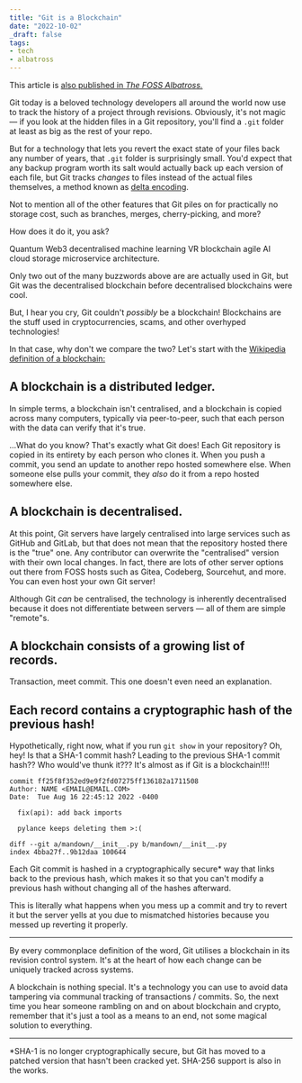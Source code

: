 ```yaml
---
title: "Git is a Blockchain"
date: "2022-10-02"
_draft: false
tags:
- tech
- albatross
---
```


This article is [also published in *The FOSS Albatross.*](https://medium.com/the-foss-albatross/git-is-a-blockchain-1060b53cea1f)

Git today is a beloved technology developers all around the world now use to track the history of a project through revisions. Obviously, it's not magic — if you look at the hidden files in a Git repository, you'll find a `.git` folder at least as big as the rest of your repo.

<!-- more -->

But for a technology that lets you revert the exact state of your files back any number of years, that `.git` folder is surprisingly small. You'd expect that any backup program worth its salt would actually back up each version of each file, but Git tracks *changes* to files instead of the actual files themselves, a method known as [delta encoding](https://en.wikipedia.org/wiki/Delta_encoding).

Not to mention all of the other features that Git piles on for practically no storage cost, such as branches, merges, cherry-picking, and more?

How does it do it, you ask?

Quantum Web3 decentralised machine learning VR blockchain agile AI cloud storage microservice architecture.

Only two out of the many buzzwords above are are actually used in Git, but Git was the decentralised blockchain before decentralised blockchains were cool.

But, I hear you cry, Git couldn't *possibly* be a blockchain! Blockchains are the stuff used in cryptocurrencies, scams, and other overhyped technologies!

In that case, why don't we compare the two? Let's start with the [Wikipedia definition of a blockchain:](https://en.wikipedia.org/wiki/Blockchain)

## A blockchain is a distributed ledger. 

In simple terms, a blockchain isn't centralised, and a blockchain is copied across many computers, typically via peer-to-peer, such that each person with the data can verify that it's true.

…What do you know? That's exactly what Git does! Each Git repository is copied in its entirety by each person who clones it. When you push a commit, you send an update to another repo hosted somewhere else. When someone else pulls your commit, they *also* do it from a repo hosted somewhere else.

## A blockchain is decentralised. 

At this point, Git servers have largely centralised into large services such as GitHub and GitLab, but that does not mean that the repository hosted there is the "true" one. Any contributor can overwrite the "centralised" version with their own local changes. In fact, there are lots of other server options out there from FOSS hosts such as Gitea, Codeberg, Sourcehut, and more. You can even host your own Git server!

Although Git *can* be centralised, the technology is inherently decentralised because it does not differentiate between servers — all of them are simple "remote"s.

## A blockchain consists of a growing list of records. 

Transaction, meet commit. This one doesn't even need an explanation.

## Each record contains a cryptographic hash of the previous hash! 

Hypothetically, right now, what if you run `git show` in your repository? Oh, hey! Is that a SHA-1 commit hash? Leading to the previous SHA-1 commit hash?? Who would've thunk it??? It's almost as if Git is a blockchain!!!!

```
commit ff25f8f352ed9e9f2fd07275ff136182a1711508
Author: NAME <EMAIL@EMAIL.COM>
Date:  Tue Aug 16 22:45:12 2022 -0400

  fix(api): add back imports

  pylance keeps deleting them >:(

diff --git a/mandown/__init__.py b/mandown/__init__.py
index 4bba27f..9b12daa 100644
```

Each Git commit is hashed in a cryptographically secure* way that links back to the previous hash, which makes it so that you can't modify a previous hash without changing all of the hashes afterward.

This is literally what happens when you mess up a commit and try to revert it  but the server yells at you due to mismatched histories because you messed up reverting it properly.



------

By every commonplace definition of the word, Git utilises a blockchain in its revision control system. It's at the heart of how each change can be uniquely tracked across systems.

A blockchain is nothing special. It's a technology you can use to avoid data tampering via communal tracking of transactions / commits. So, the next time you hear someone rambling on and on about blockchain and crypto, remember that it's just a tool as a means to an end, not some magical solution to everything.

------

*SHA-1 is no longer cryptographically secure, but Git has moved to a patched version that hasn't been cracked yet. SHA-256 support is also in the works.
